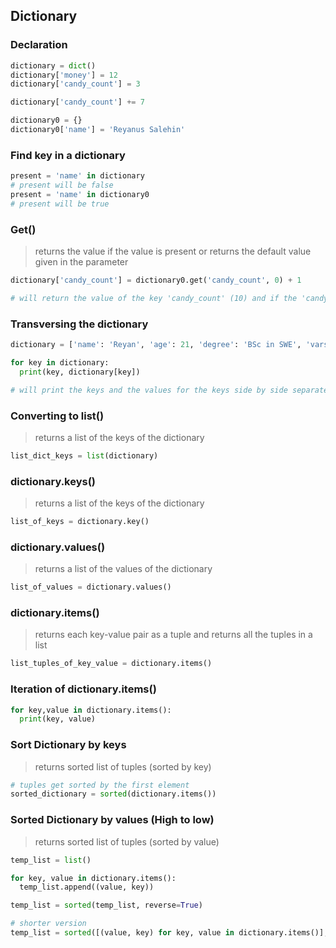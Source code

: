 ## Dictionary

### Declaration
```python
dictionary = dict()
dictionary['money'] = 12
dictionary['candy_count'] = 3

dictionary['candy_count'] += 7 

dictionary0 = {}
dictionary0['name'] = 'Reyanus Salehin'
```

### Find key in a dictionary
```python
present = 'name' in dictionary
# present will be false
present = 'name' in dictionary0
# present will be true
```

### Get()
> returns the value if the value is present or returns the default value given in the parameter
```python
dictionary['candy_count'] = dictionary0.get('candy_count', 0) + 1 

# will return the value of the key 'candy_count' (10) and if the 'candy-count' key was not present, it would have returned 0
 ```

### Transversing the dictionary
```python
dictionary = ['name': 'Reyan', 'age': 21, 'degree': 'BSc in SWE', 'varsity': 'IUT']

for key in dictionary:
  print(key, dictionary[key])

# will print the keys and the values for the keys side by side separated by space in new lines
```

### Converting to list()
> returns a list of the keys of the dictionary
```python
list_dict_keys = list(dictionary)
```

### dictionary.keys()
> returns a list of the keys of the dictionary
```python
list_of_keys = dictionary.key()
```

### dictionary.values()
> returns a list of the values of the dictionary
```python
list_of_values = dictionary.values()
```

### dictionary.items()
> returns each key-value pair as a tuple and returns all the tuples in a list
```python
list_tuples_of_key_value = dictionary.items()
```

### Iteration of dictionary.items()
```python
for key,value in dictionary.items():
  print(key, value) 
```

### Sort Dictionary by keys
> returns sorted list of tuples (sorted by key) 
```python
# tuples get sorted by the first element
sorted_dictionary = sorted(dictionary.items())
```

### Sorted Dictionary by values (High to low)
> returns sorted list of tuples (sorted by value)
```python
temp_list = list()

for key, value in dictionary.items():
  temp_list.append((value, key))

temp_list = sorted(temp_list, reverse=True) 

# shorter version
temp_list = sorted([(value, key) for key, value in dictionary.items()], reverse=True)
```